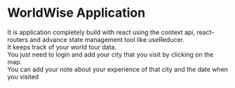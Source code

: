 # WorldWise Application
 It is application completely build with react using the context api, react-routers and advance state management tool like useReducer.  
 It keeps track of your world tour data.   
 You just need to login and add your city that you visit by clicking on the map.  
 You can add your note about your experience of that city and the date when you visited    

